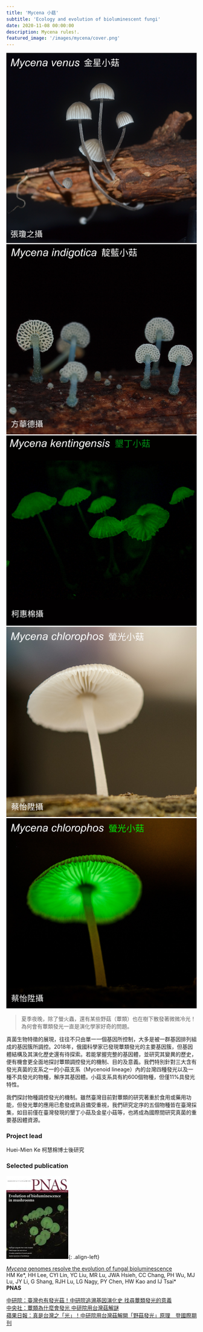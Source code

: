 ```yaml
---
title: 'Mycena 小菇'
subtitle: 'Ecology and evolution of bioluminescent fungi'
date: 2020-11-08 00:00:00
description: Mycena rules!.
featured_image: '/images/mycena/cover.png'
---
```


<div class="gallery" data-columns="3">
	<img src="/images/mycena/photo1.jpg">
	<img src="/images/mycena/photo2.jpg">
	<img src="/images/mycena/photo3.jpg">
	<img src="/images/mycena/photo4.jpg">
	<img src="/images/mycena/photo5.jpg">
</div>

> 夏季夜晚，除了螢火蟲，還有某些野菇（蕈類）也在樹下散發著微微冷光！為何會有蕈類發光一直是演化學家好奇的問題。

真菌生物特徵的展現，往往不只由單一一個基因所控制，大多是被一群基因排列組成的基因簇所調控。2018年，俄國科學家已發現蕈類發光的主要基因簇，但基因體結構及其演化歷史還有待探索。若能掌握完整的基因體，並研究其變異的歷史，便有機會更全面地探討蕈類調控發光的機制、目的及意義。我們特別針對三大含有發光真菌的支系之一的小菇支系（Mycenoid lineage）內的台灣四種發光以及一種不具發光的物種，解序其基因體。小菇支系具有約600個物種，但僅11%具發光特性。

我們探討物種調控發光的機制。雖然臺灣目前對蕈類的研究著重於食用或藥用功能，但發光蕈的應用已愈發成熟且備受重視，我們研究定序的五個物種皆在臺灣採集，如目前僅在臺灣發現的墾丁小菇及金星小菇等，也將成為國際間研究真菌的重要基因體資源。

### Project lead

Huei-Mien Ke 柯慧棉博士後研究


### Selected publication 

![](/images/mycena/49.cover-source.jpg){: .align-left} 
 
[*Mycena* genomes resolve the evolution of fungal bioluminescence](https://www.pnas.org/content/117/49/31267)  
HM Ke\*, HH Lee, CYI Lin, YC Liu, MR Lu, JWA Hsieh, CC Chang, PH Wu, MJ Lu, JY Li, G Shang, RJH Lu, LG Nagy, PY Chen, HW Kao and IJ Tsai\*  
**PNAS**


[中研院：臺灣也有發光菇！中研院追溯基因演化史 找尋蕈類發光的意義](https://www.sinica.edu.tw/ch/news/6741)   
[中央社：蕈類為什麼會發光 中研院用台灣菇解謎](https://www.cna.com.tw/news/ait/202012150131.aspx)  
[蘋果日報：真是台灣之「光」！中研院用台灣菇解開「野菇發光」原理　登國際期刊](https://tw.appledaily.com/life/20201215/W4TEHGALT5F6NFYLLRCP2VFPBU/)  





